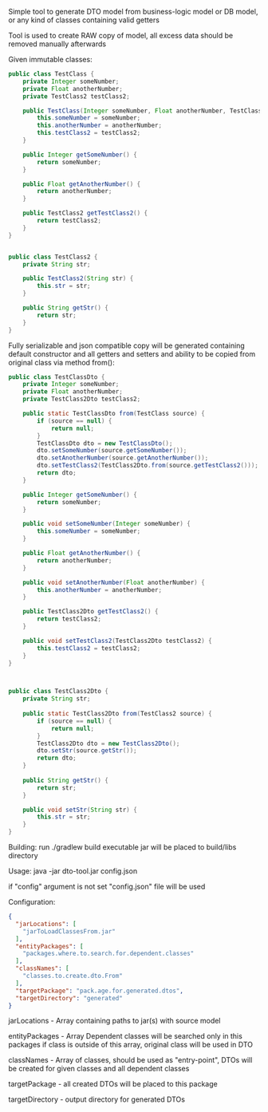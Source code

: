 Simple tool to generate DTO model from business-logic model or DB model, or any kind of classes containing valid getters

Tool is used to create RAW copy of model, all excess data should be removed manually afterwards

Given immutable classes:
```java
public class TestClass {
    private Integer someNumber;
    private Float anotherNumber;
    private TestClass2 testClass2;

    public TestClass(Integer someNumber, Float anotherNumber, TestClass2 testClass2) {
        this.someNumber = someNumber;
        this.anotherNumber = anotherNumber;
        this.testClass2 = testClass2;
    }

    public Integer getSomeNumber() {
        return someNumber;
    }

    public Float getAnotherNumber() {
        return anotherNumber;
    }

    public TestClass2 getTestClass2() {
        return testClass2;
    }
}


public class TestClass2 {
    private String str;

    public TestClass2(String str) {
        this.str = str;
    }

    public String getStr() {
        return str;
    }
}
```

Fully serializable and json compatible copy will be generated containing default constructor and all getters and setters and ability to be copied from original class via method from():

```java
public class TestClassDto {
    private Integer someNumber;
    private Float anotherNumber;
    private TestClass2Dto testClass2;

    public static TestClassDto from(TestClass source) {
        if (source == null) {
            return null;
        }
        TestClassDto dto = new TestClassDto();
        dto.setSomeNumber(source.getSomeNumber());
        dto.setAnotherNumber(source.getAnotherNumber());
        dto.setTestClass2(TestClass2Dto.from(source.getTestClass2()));
        return dto;
    }

    public Integer getSomeNumber() {
        return someNumber;
    }

    public void setSomeNumber(Integer someNumber) {
        this.someNumber = someNumber;
    }

    public Float getAnotherNumber() {
        return anotherNumber;
    }

    public void setAnotherNumber(Float anotherNumber) {
        this.anotherNumber = anotherNumber;
    }

    public TestClass2Dto getTestClass2() {
        return testClass2;
    }

    public void setTestClass2(TestClass2Dto testClass2) {
        this.testClass2 = testClass2;
    }
}



public class TestClass2Dto {
    private String str;
    
    public static TestClass2Dto from(TestClass2 source) {
        if (source == null) {
            return null;
        }
        TestClass2Dto dto = new TestClass2Dto();
        dto.setStr(source.getStr());
        return dto;
    }
    
    public String getStr() {
        return str;
    }

    public void setStr(String str) {
        this.str = str;
    }
}
```
Building:
run
./gradlew build
executable jar will be placed to build/libs directory

Usage:
java -jar dto-tool.jar config.json

if "config" argument is not set "config.json" file will be used

Configuration:
```json
{
  "jarLocations": [
    "jarToLoadClassesFrom.jar"
  ],
  "entityPackages": [
    "packages.where.to.search.for.dependent.classes"
  ],
  "classNames": [
    "classes.to.create.dto.From"
  ],
  "targetPackage": "pack.age.for.generated.dtos",
  "targetDirectory": "generated"
}
```
jarLocations - Array containing paths to jar(s) with source model

entityPackages - Array Dependent classes will be searched only in this packages if class is outside of this array, original class will be used in DTO
 
classNames - Array of classes, should be used as "entry-point", DTOs will be created for given classes and all dependent classes

targetPackage - all created DTOs will be placed to this package

targetDirectory - output directory for generated DTOs

 
